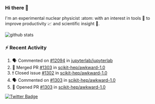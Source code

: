 ### Hi there 👋 

I'm an experimental nuclear physicist :atom: with an interest in tools :wrench: to improve productivity :chart_with_upwards_trend: and scientific insight :telescope:.

![github stats](https://github-readme-stats.vercel.app/api?username=agoose77&show_icons=true&hide_rank=true&hide_title=true&bg_color=30,e76445,904e95&text_color=efe3ec&icon_color=efe3ec)
<!--
**agoose77/agoose77** is a ✨ _special_ ✨ repository because its `README.md` (this file) appears on your GitHub profile.

Here are some ideas to get you started:

- 🔭 I’m currently working on ...
- 🌱 I’m currently learning ...
- 👯 I’m looking to collaborate on ...
- 🤔 I’m looking for help with ...
- 💬 Ask me about ...
- 📫 How to reach me: ...
- 😄 Pronouns: ...
- ⚡ Fun fact: ...
-->

### :zap: Recent Activity
<!--START_SECTION:activity-->
1. 🗣 Commented on [#12094](https://github.com/jupyterlab/jupyterlab/issues/12094) in [jupyterlab/jupyterlab](https://github.com/jupyterlab/jupyterlab)
2. 🎉 Merged PR [#1303](https://github.com/scikit-hep/awkward-1.0/pull/1303) in [scikit-hep/awkward-1.0](https://github.com/scikit-hep/awkward-1.0)
3. ❗️ Closed issue [#1302](https://github.com/scikit-hep/awkward-1.0/issues/1302) in [scikit-hep/awkward-1.0](https://github.com/scikit-hep/awkward-1.0)
4. 🗣 Commented on [#1303](https://github.com/scikit-hep/awkward-1.0/issues/1303) in [scikit-hep/awkward-1.0](https://github.com/scikit-hep/awkward-1.0)
5. 💪 Opened PR [#1303](https://github.com/scikit-hep/awkward-1.0/pull/1303) in [scikit-hep/awkward-1.0](https://github.com/scikit-hep/awkward-1.0)
<!--END_SECTION:activity-->


[![Twitter Badge](https://img.shields.io/twitter/follow/agoose77?style=flat-square&logo=Twitter&logoColor=white&color=cornflowerblue)](https://twitter.com/agoose77)
